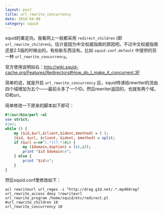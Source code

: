 ```yaml
---
layout: post
title: url_rewrite_concurrency
date: 2010-04-08
category: squid
---
```


squid的重定向，我看网上一般都采用 `redirect_children` (即 `url_rewrite_children`)。估计是因为中文权威指南的原因吧。不过中文权威指南还是2.5版的时候出的。有些新东西没有。比如 `squid.conf.default` 中提供的另一种 `url_rewrite_concurrency`。

官方使用说明如右：<http://wiki.squid-cache.org/Features/Redirectors#How_do_I_make_it_concurrent.3F>

简单的说，就是开启 `url_rewrite_concurrency` 后，squid传递给rewriter的流由四个域增加为五个——最前头多了一个ID。然后rewriter返回的，也就有两个域，ID和uri。

简单修改一下原来的脚本如下即可：
```perl
#!/usr/bin/perl -wl
use strict;
$|=1;
while () {
    my ($id,$url,$client,$ident,$method) = ( );
    ($id, $url, $client, $ident, $method) = split;
    if ($url =~m#^(.*)(?.*)#i) {
        my ($domain,$option) = ($1,$2);
        print "$id $domain\n";
    } else {
        print "$id\n";
    }
}
```
然后squid.conf里修改如下：
```squid
acl rewriteurl url_regex -i ^http://drag.g1d.net/.*.mp40drag?
url_rewrite_access deny !rewriteurl
url_rewrite_program /home/squid/etc/redirect.pl
#url_rewrite_children 10
url_rewrite_concurrency 10
```
